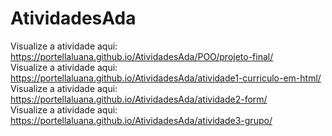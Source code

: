 # AtividadesAda
Visualize a atividade aqui: https://portellaluana.github.io/AtividadesAda/POO/projeto-final/</br>
Visualize a atividade aqui: https://portellaluana.github.io/AtividadesAda/atividade1-curriculo-em-html/</br>
Visualize a atividade aqui: https://portellaluana.github.io/AtividadesAda/atividade2-form/</br>
Visualize a atividade aqui: https://portellaluana.github.io/AtividadesAda/atividade3-grupo/
